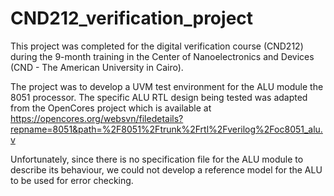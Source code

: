 # CND212_verification_project

This project was completed for the digital verification course (CND212) during the 9-month training in the Center of Nanoelectronics and Devices (CND - The American University in Cairo).

The project was to develop a UVM test environment for the ALU module the 8051 processor. The specific ALU RTL design being tested was adapted from the OpenCores project which is available at 
https://opencores.org/websvn/filedetails?repname=8051&path=%2F8051%2Ftrunk%2Frtl%2Fverilog%2Foc8051_alu.v

Unfortunately, since there is no specification file for the ALU module to describe its behaviour, we could not develop a reference model for the ALU to be used for error checking.
